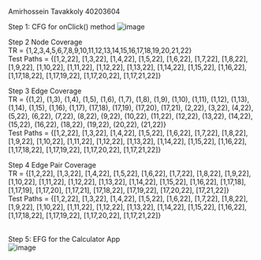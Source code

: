 Amirhossein Tavakkoly 40203604 

Step 1: CFG for onClick() method
![image](https://github.com/SOEN345-WINTER2024/cfg-graph-lab-amirhossein942/assets/83388763/5a4d3dbb-7ee0-4270-93f8-ce788455c476)

Step 2 Node Coverage <br>
TR = {1,2,3,4,5,6,7,8,9,10,11,12,13,14,15,16,17,18,19,20,21,22} <br>
Test Paths = {[1,2,22], [1,3,22], [1,4,22], [1,5,22], [1,6,22], [1,7,22], [1,8,22], [1,9,22], [1,10,22], [1,11,22], [1,12,22], [1,13,22], [1,14,22], [1,15,22], [1,16,22], [1,17,18,22], [1,17,19,22], [1,17,20,22], [1,17,21,22]}

Step 3 Edge Coverage <br>
TR = {(1,2), (1,3), (1,4), (1,5), (1,6), (1,7), (1,8), (1,9), (1,10), (1,11), (1,12), (1,13), (1,14), (1,15), (1,16), (1,17), (17,18), (17,19), (17,20), (17,21), 
(2,22), (3,22), (4,22), (5,22), (6,22), (7,22), (8,22), (9,22), (10,22), (11,22), (12,22), (13,22), (14,22), (15,22), (16,22), (18,22), (19,22), (20,22), (21,22)} <br>
Test Paths = {[1,2,22], [1,3,22], [1,4,22], [1,5,22], [1,6,22], [1,7,22], [1,8,22], [1,9,22], [1,10,22], [1,11,22], [1,12,22], [1,13,22], [1,14,22], [1,15,22], [1,16,22], [1,17,18,22], [1,17,19,22], [1,17,20,22], [1,17,21,22]}

Step 4 Edge Pair Coverage <br>
TR = {[1,2,22], [1,3,22], [1,4,22], [1,5,22], [1,6,22], [1,7,22], [1,8,22], [1,9,22], [1,10,22], [1,11,22], [1,12,22], [1,13,22], [1,14,22], [1,15,22], [1,16,22], [1,17,18], [1,17,19], [1,17,20], [1,17,21], 
[17,18,22], [17,19,22], [17,20,22], [17,21,22]} <br>
Test Paths = {[1,2,22], [1,3,22], [1,4,22], [1,5,22], [1,6,22], [1,7,22], [1,8,22], [1,9,22], [1,10,22], [1,11,22], [1,12,22], [1,13,22], [1,14,22], [1,15,22], [1,16,22], [1,17,18,22], [1,17,19,22], [1,17,20,22], [1,17,21,22]}  
<br>

Step 5: EFG for the Calculator App
<br>
![image](https://github.com/SOEN345-WINTER2024/cfg-graph-lab-amirhossein942/assets/83388763/59c5c07f-36d9-4504-a529-41a281f57564)
